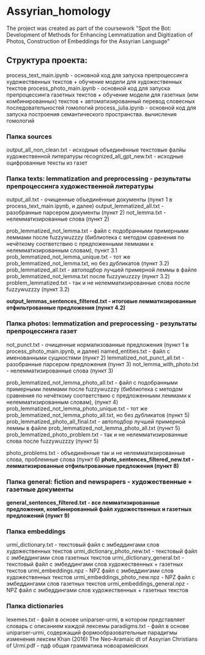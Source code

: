 # Assyrian_homology
The project was created as part of the coursework "Spot the Bot: Development of Methods for Enhancing Lemmatization and Digitization of Photos, Construction of Embeddings for the Assyrian Language"

## Структура проекта:

process_text_main.ipynb - основной код для запуска препроцессинга художественных текстов + обучение модели для художественных текстов
process_photo_main.ipynb - основной код для запуска препроцессинга газетных текстов + обучение модели для газетных (или комбинированных) текстов + автоматизированный перевод словесных последовательностей гомологий
process_julia.ipynb - основной код для запуска построения семантического пространства. вычисления гомологий

### Папка **sources**
output_all_non_clean.txt - исходные объединённые текстовые фалйы художественной литературы
recognized_all_gpt_new.txt - исходные оцифрованные тексты из газет

### Папка **texts: lemmatization and preprocessing** - результаты препроцессинга художественной литературы
output_all.txt - очищенные объединённые документы (пункт 1 в process_text_main.ipynb, и далее)
output_lemmatized_all.txt - разобранные парсером документы (пункт 2)
not_lemma.txt - нелемматизированные слова (пункт 2)

prob_lemmatized_not_lemma.txt - файл с подобранными примерными леммами после fuzzywuzzzy (библиотека с методом сравнения по нечёткому соответствию с предложенными леммами к нелемматизированным словам), пункт 3.1
prob_lemmatized_not_lemma_unique.txt - тот же prob_lemmatized_not_lemma.txt, но без дубликатов (пункт 3.2)
prob_lemmatized_all.txt - автоподбор лучшей примерной леммы в файле prob_lemmatized_not_lemma.txt после fuzzywuzzzy (пункт 3.2)
problem_lemmatized.txt - так и не нелемматизированные слова после fuzzywuzzzy (пункт 3.2)

**output_lemmas_sentences_filtered.txt - итоговые лемматизированные отфильтрованные предложения (пункт 4.2)**

### Папка **photos: lemmatization and preprocessing** - результаты препроцессинга газет
not_punct.txt - очищенные нормализованные предложения (пункт 1 в process_photo_main.ipynb, и далее)
named_entities.txt - файл с именованными сущностями (пункт 2)
lemmatized_not_punct_all.txt - разобранные парсером предложения (пункт 3)
not_lemma_with_photo.txt - нелемматизированные слова (пункт 3)

prob_lemmatized_not_lemma_photo_all.txt - файл с подобранными примерными леммами после fuzzywuzzzy (библиотека с методом сравнения по нечёткому соответствию с предложенными леммами к нелемматизированным словам), (пункт 4)
prob_lemmatized_not_lemma_photo_unique.txt - тот же prob_lemmatized_not_lemma_photo_all.txt, но без дубликатов (пункт 5)
prob_lemmatized_photo_all_final.txt - автоподбор лучшей примерной леммы в файле prob_lemmatized_not_lemma_photo_all.txt (пункт 5)
prob_lemmatized_photo_problem.txt - так и не нелемматизированные слова после fuzzywuzzzy (пункт 5)

photo_problems.txt - объединённые так и не нелемматизированные слова, проблемные слова (пункт 6)
**photo_sentences_filtered_new.txt  - лемматизированные отфильтрованные предложения (пункт 8)**

### Папка **general: fiction and newspapers** - художественные + газетные документы
**general_sentences_filtered.txt - все лемматизированные предложения, комбинированный файл художественных и газетных предложений (пункт 9)**

### Папка **embeddings**
urmi_dictionary.txt - текстовый файл с эмбеддингами слов художественных текстов
urmi_dictionary_photo_new.txt - текстовый файл с эмбеддингами слов газетных текстов
urmi_dictionary_general.txt - текстовый файл с эмбеддингами слов художественных + газетных текстов
urmi_embeddings.npz - NPZ файл с эмбеддингами слов художественных текстов
urmi_embeddings_photo_new.npz - NPZ файл с эмбеддингами слов газетных текстов
urmi_embeddings_general.npz - NPZ файл с эмбеддингами слов художественных + газетных текстов

### Папка **dictionaries**
lexemes.txt -  файл в основе uniparser-urmi, в котором представляет словарь с описанием каждой лексемы
paradigms.txt - файл в основе uniparser-urmi, содержащий формообразовательные парадигмы изменения лексем
Khan (2016) The Neo-Aramaic dt of Assyrian Christians of Urmi.pdf - пдф общая грамматика новоарамейских
